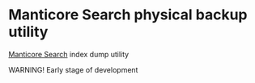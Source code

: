 # Manticore Search physical backup utility

[Manticore Search](https://manticoresearch.com/) index dump utility

WARNING! Early stage of development
